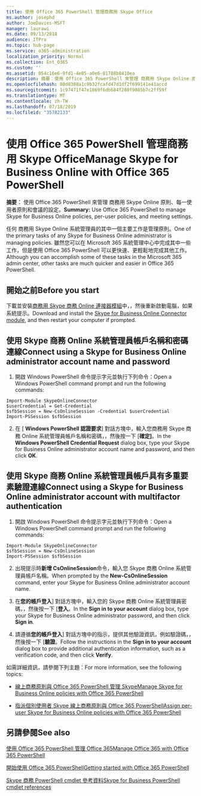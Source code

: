 ```yaml
---
title: 使用 Office 365 PowerShell 管理商務用 Skype Office
ms.author: josephd
author: JoeDavies-MSFT
manager: laurawi
ms.date: 09/13/2018
audience: ITPro
ms.topic: hub-page
ms.service: o365-administration
localization_priority: Normal
ms.collection: Ent_O365
ms.custom: ''
ms.assetid: 054c16e6-9fd1-4e85-a0e6-81788b8410ea
description: 摘要︰使用 Office 365 PowerShell 來管理 商務用 Skype Online 原則、每一使用者原則和會議的設定。
ms.openlocfilehash: 80d8308a1c9b32fcafd47d1df2f699141e41accd
ms.sourcegitcommit: 1c97471f47e1869f6db684f280f9085b7c2ff59f
ms.translationtype: MT
ms.contentlocale: zh-TW
ms.lasthandoff: 07/18/2019
ms.locfileid: "35782133"
---
```

# <a name="manage-skype-for-business-online-with-office-365-powershell"></a><span data-ttu-id="fb627-103">使用 Office 365 PowerShell 管理商務用 Skype Office</span><span class="sxs-lookup"><span data-stu-id="fb627-103">Manage Skype for Business Online with Office 365 PowerShell</span></span>

 <span data-ttu-id="fb627-104">**摘要︰** 使用 Office 365 PowerShell 來管理 商務用 Skype Online 原則、每一使用者原則和會議的設定。</span><span class="sxs-lookup"><span data-stu-id="fb627-104">**Summary:** Use Office 365 PowerShell to manage Skype for Business Online policies, per-user policies, and meeting settings.</span></span>
  
<span data-ttu-id="fb627-105">任何 商務用 Skype Online 系統管理員的其中一個主要工作是管理原則。</span><span class="sxs-lookup"><span data-stu-id="fb627-105">One of the primary tasks of any Skype for Business Online administrator is managing policies.</span></span> <span data-ttu-id="fb627-106">雖然您可以在 Microsoft 365 系統管理中心中完成其中一些工作，但是使用 Office 365 PowerShell 可以更快速、更輕鬆地完成其他工作。</span><span class="sxs-lookup"><span data-stu-id="fb627-106">Although you can accomplish some of these tasks in the Microsoft 365 admin center, other tasks are much quicker and easier in Office 365 PowerShell.</span></span> 

## <a name="before-you-start"></a><span data-ttu-id="fb627-107">開始之前</span><span class="sxs-lookup"><span data-stu-id="fb627-107">Before you start</span></span>

<span data-ttu-id="fb627-108">下載並安裝[商務用 Skype 商務 Online 連接器模組](https://www.microsoft.com/en-us/download/details.aspx?id=39366)中，，然後重新啟動電腦，如果系統提示。</span><span class="sxs-lookup"><span data-stu-id="fb627-108">Download and install the [Skype for Business Online Connector module](https://www.microsoft.com/en-us/download/details.aspx?id=39366), and then restart your computer if prompted.</span></span>


## <a name="connect-using-a-skype-for-business-online-administrator-account-name-and-password"></a><span data-ttu-id="fb627-109">使用 Skype 商務 Online 系統管理員帳戶名稱和密碼連線</span><span class="sxs-lookup"><span data-stu-id="fb627-109">Connect using a Skype for Business Online administrator account name and password</span></span>

1. <span data-ttu-id="fb627-110">開啟 Windows PowerShell 命令提示字元並執行下列命令：</span><span class="sxs-lookup"><span data-stu-id="fb627-110">Open a Windows PowerShell command prompt and run the following commands:</span></span> 
    
  ```
  Import-Module SkypeOnlineConnector
  $userCredential = Get-Credential
  $sfbSession = New-CsOnlineSession -Credential $userCredential
  Import-PSSession $sfbSession
  ```

2. <span data-ttu-id="fb627-111">在 [ **Windows PowerShell 認證要求**] 對話方塊中，輸入您商務用 Skype 商務 Online 系統管理員帳戶名稱和密碼，，然後按一下 [**確定]**。</span><span class="sxs-lookup"><span data-stu-id="fb627-111">In the **Windows PowerShell Credential Request** dialog box, type your Skype for Business Online administrator account name and password, and then click **OK**.</span></span>


## <a name="connect-using-a-skype-for-business-online-administrator-account-with-multifactor-authentication"></a><span data-ttu-id="fb627-112">使用 Skype 商務 Online 系統管理員帳戶具有多重要素驗證連線</span><span class="sxs-lookup"><span data-stu-id="fb627-112">Connect using a Skype for Business Online administrator account with multifactor authentication</span></span>

1. <span data-ttu-id="fb627-113">開啟 Windows PowerShell 命令提示字元並執行下列命令：</span><span class="sxs-lookup"><span data-stu-id="fb627-113">Open a Windows PowerShell command prompt and run the following commands:</span></span>

  ```
  Import-Module SkypeOnlineConnector
  $sfbSession = New-CsOnlineSession
  Import-PSSession $sfbSession
  ```

2. <span data-ttu-id="fb627-114">出現提示時**新增 CsOnlineSession**命令，輸入您 Skype 商務 Online 系統管理員帳戶名稱。</span><span class="sxs-lookup"><span data-stu-id="fb627-114">When prompted by the **New-CsOnlineSession** command, enter your Skype for Business Online administrator account name.</span></span>

3. <span data-ttu-id="fb627-115">在**您的帳戶登入**] 對話方塊中，輸入您的 Skype 商務 Online 系統管理員密碼，，然後按一下 [**登入**。</span><span class="sxs-lookup"><span data-stu-id="fb627-115">In the **Sign in to your account** dialog box, type your Skype for Business Online administrator password, and then click **Sign in**.</span></span>

4. <span data-ttu-id="fb627-116">請遵循**您的帳戶登入**] 對話方塊中的指示，提供其他驗證資訊，例如驗證碼，，然後按一下 [**驗證**。</span><span class="sxs-lookup"><span data-stu-id="fb627-116">Follow the instructions in the **Sign in to your account** dialog box to provide additional authentication information, such as a verification code, and then click **Verify**.</span></span>

<span data-ttu-id="fb627-117">如需詳細資訊，請參閱下列主題：</span><span class="sxs-lookup"><span data-stu-id="fb627-117">For more information, see the following topics:</span></span>
  
- [<span data-ttu-id="fb627-118">線上商務原則與 Office 365 PowerShell 管理 Skype</span><span class="sxs-lookup"><span data-stu-id="fb627-118">Manage Skype for Business Online policies with Office 365 PowerShell</span></span>](manage-skype-for-business-online-policies-with-office-365-powershell.md)
    
- [<span data-ttu-id="fb627-119">指派個別使用者 Skype 線上商務原則與 Office 365 PowerShell</span><span class="sxs-lookup"><span data-stu-id="fb627-119">Assign per-user Skype for Business Online policies with Office 365 PowerShell</span></span>](assign-per-user-skype-for-business-online-policies-with-office-365-powershell.md)
    
## <a name="see-also"></a><span data-ttu-id="fb627-120">另請參閱</span><span class="sxs-lookup"><span data-stu-id="fb627-120">See also</span></span>

[<span data-ttu-id="fb627-121">使用 Office 365 PowerShell 管理 Office 365</span><span class="sxs-lookup"><span data-stu-id="fb627-121">Manage Office 365 with Office 365 PowerShell</span></span>](manage-office-365-with-office-365-powershell.md)
  
[<span data-ttu-id="fb627-122">開始使用 Office 365 PowerShell</span><span class="sxs-lookup"><span data-stu-id="fb627-122">Getting started with Office 365 PowerShell</span></span>](getting-started-with-office-365-powershell.md)

[<span data-ttu-id="fb627-123">Skype 商務 PowerShell cmdlet 參考資料</span><span class="sxs-lookup"><span data-stu-id="fb627-123">Skype for Business PowerShell cmdlet references</span></span>](https://docs.microsoft.com/powershell/module/skype/?view=skype-ps)

